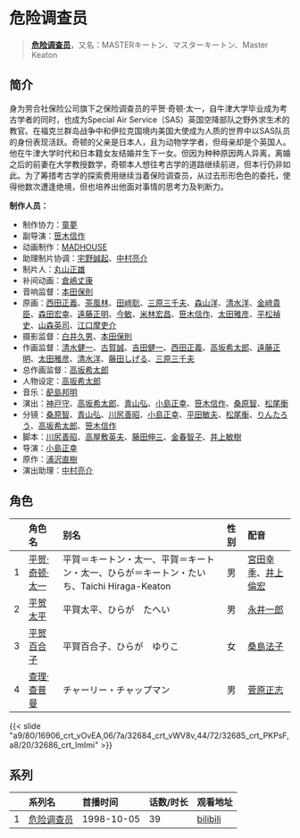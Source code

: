 # 危险调查员


> <u>**[危险调查员](https://bgm.tv/subject/4046)**</u>，又名：MASTERキートン、マスターキートン、Master Keaton

## 简介

身为劳合社保险公司旗下之保险调查员的平贺·奇顿·太一，自牛津大学毕业成为考古学者的同时，也成为Special Air Service（SAS）英国空降部队之野外求生术的教官。在福克兰群岛战争中和伊拉克国境内美国大使成为人质的世界中以SAS队员的身份表现活跃。奇顿的父亲是日本人，且为动物学学者，但母亲却是个英国人。他在牛津大学时代和日本籍女友结婚并生下一女。但因为种种原因两人异离，离婚之后的前妻在大学教授数学，奇顿本人想往考古学的道路继续前进，但本行仍非如此。为了筹措考古学的探索费用继续当着保险调查员，从过去形形色色的委托，使得他数次遭逢绝境，但也培养出他面对事情的思考力及判断力。

**制作人员：**
- 制作协力：[童夢](https://bgm.tv/person/7309)
- 副导演：[笹木信作](https://bgm.tv/person/14792)
- 动画制作：[MADHOUSE](https://bgm.tv/person/603)
- 助理制片协调：[宅野誠起](https://bgm.tv/person/13980)、[中村亮介](https://bgm.tv/person/3626)
- 制片人：[丸山正雄](https://bgm.tv/person/914)
- 补间动画：[倉嶋丈康](https://bgm.tv/person/1278)
- 音响监督：[本田保則](https://bgm.tv/person/215)
- 原画：[西田正義](https://bgm.tv/person/1721)、[茶風林](https://bgm.tv/person/4046)、[田﨑聡](https://bgm.tv/person/2758)、[三原三千夫](https://bgm.tv/person/805)、[森山洋](https://bgm.tv/person/30209)、[清水洋](https://bgm.tv/person/3564)、[金﨑貴臣](https://bgm.tv/person/3101)、[森田宏幸](https://bgm.tv/person/2213)、[遠藤正明](https://bgm.tv/person/11616)、[今敏](https://bgm.tv/person/1313)、[米林宏昌](https://bgm.tv/person/7724)、[笹木信作](https://bgm.tv/person/14792)、[太田雅彦](https://bgm.tv/person/1294)、[平松禎史](https://bgm.tv/person/1756)、[山森英司](https://bgm.tv/person/21472)、[江口摩吏介](https://bgm.tv/person/1694)
- 摄影监督：[白井久男](https://bgm.tv/person/15)、[本田保則](https://bgm.tv/person/215)
- 作画监督：[清水健一](https://bgm.tv/person/12968)、[古賀誠](https://bgm.tv/person/1191)、[吉田健一](https://bgm.tv/person/2727)、[西田正義](https://bgm.tv/person/1721)、[高坂希太郎](https://bgm.tv/person/1665)、[遠藤正明](https://bgm.tv/person/11616)、[太田雅彦](https://bgm.tv/person/1294)、[清水洋](https://bgm.tv/person/3564)、[藤田しげる](https://bgm.tv/person/1709)、[三原三千夫](https://bgm.tv/person/805)
- 总作画监督：[高坂希太郎](https://bgm.tv/person/1665)
- 人物设定：[高坂希太郎](https://bgm.tv/person/1665)
- 音乐：[蓜島邦明](https://bgm.tv/person/225)
- 演出：[神戸守](https://bgm.tv/person/1047)、[高坂希太郎](https://bgm.tv/person/1665)、[青山弘](https://bgm.tv/person/2681)、[小島正幸](https://bgm.tv/person/750)、[笹木信作](https://bgm.tv/person/14792)、[桑原智](https://bgm.tv/person/2378)、[松尾衡](https://bgm.tv/person/2567)
- 分镜：[桑原智](https://bgm.tv/person/2378)、[青山弘](https://bgm.tv/person/2681)、[川尻善昭](https://bgm.tv/person/804)、[小島正幸](https://bgm.tv/person/750)、[平田敏夫](https://bgm.tv/person/600)、[松尾衡](https://bgm.tv/person/2567)、[りんたろう](https://bgm.tv/person/912)、[高坂希太郎](https://bgm.tv/person/1665)、[笹木信作](https://bgm.tv/person/14792)
- 脚本：[川尻善昭](https://bgm.tv/person/804)、[高屋敷英夫](https://bgm.tv/person/744)、[藤田伸三](https://bgm.tv/person/218)、[金春智子](https://bgm.tv/person/751)、[井上敏樹](https://bgm.tv/person/386)
- 导演：[小島正幸](https://bgm.tv/person/750)
- 原作：[浦沢直樹](https://bgm.tv/person/1317)
- 演出助理：[中村亮介](https://bgm.tv/person/3626)

## 角色

|     |   角色名   |   别名  | 性别 |  配音  |
|:--- |:------  |:----      |:---  |:--   |
| 1 | [平贺·奇顿·太一](https://bgm.tv/character/16906) | 平賀＝キートン・太一、平賀＝キートン・太一、ひらが＝キートン・たいち、Taichi Hiraga-Keaton | 男 | [宮田幸季](https://bgm.tv/person/3871)、[井上倫宏](https://bgm.tv/person/4822) |
| 2 | [平贺太平](https://bgm.tv/character/32684) | 平賀太平、ひらが　たへい | 男 | [永井一郎](https://bgm.tv/person/4128) |
| 3 | [平贺百合子](https://bgm.tv/character/32685) | 平賀百合子、ひらが　ゆりこ | 女 | [桑島法子](https://bgm.tv/person/3867) |
| 4 | [查理·查普曼](https://bgm.tv/character/32686) | チャーリー・チャップマン | 男 | [菅原正志](https://bgm.tv/person/4603) |

{{< slide "a9/80/16906_crt_vOvEA,06/7a/32684_crt_vWV8v,44/72/32685_crt_PKPsF,a8/20/32686_crt_lmImi" >}}

## 系列

|     |   系列名   |   首播时间  | 话数/时长  | 观看地址 |
|:---  |:------    |:----      |:---       |:---  |
| 1 |[危险调查员](https://bgm.tv/subject/4046)| 1998-10-05 | 39 | [bilibili](https://www.bilibili.com/bangumi/play/ss2249)  |



